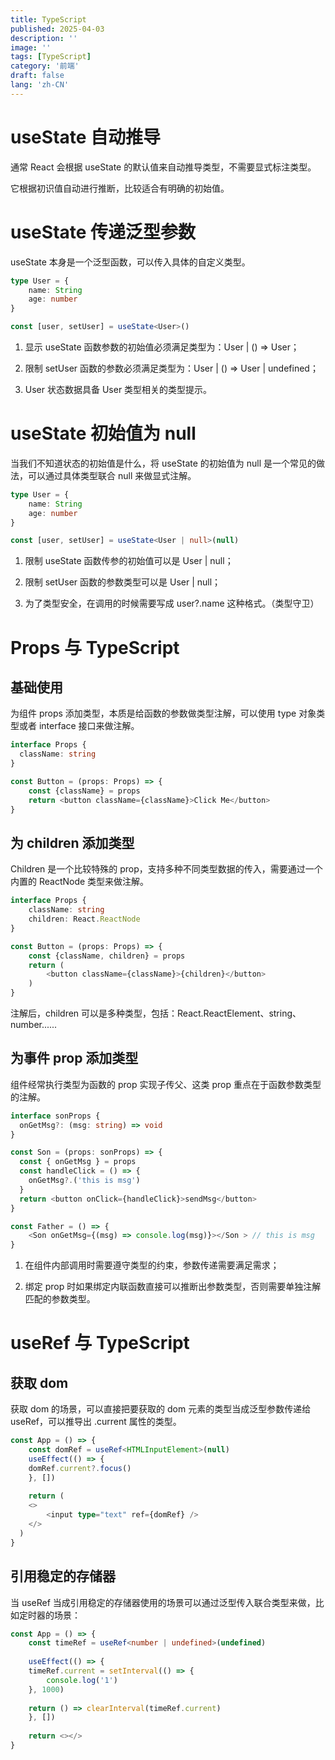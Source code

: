 ```yaml
---
title: TypeScript
published: 2025-04-03
description: ''
image: ''
tags: [TypeScript]
category: '前端'
draft: false 
lang: 'zh-CN'
---
```

# useState 自动推导

通常 React 会根据 useState 的默认值来自动推导类型，不需要显式标注类型。

它根据初识值自动进行推断，比较适合有明确的初始值。

# useState 传递泛型参数

useState 本身是一个泛型函数，可以传入具体的自定义类型。

```typescript
type User = {
    name: String
    age: number
}

const [user, setUser] = useState<User>()
```

1. 显示 useState 函数参数的初始值必须满足类型为：User | () => User；

2. 限制 setUser 函数的参数必须满足类型为：User | () => User | undefined；

3. User 状态数据具备 User 类型相关的类型提示。

# useState 初始值为 null

当我们不知道状态的初始值是什么，将 useState 的初始值为 null 是一个常见的做法，可以通过具体类型联合 null 来做显式注解。

```typescript
type User = {
    name: String
    age: number
}

const [user, setUser] = useState<User | null>(null)
```

1. 限制 useState 函数传参的初始值可以是 User | null；

2. 限制 setUser 函数的参数类型可以是 User | null；

3. 为了类型安全，在调用的时候需要写成 user?.name 这种格式。（类型守卫）

# Props 与 TypeScript

## 基础使用

为组件 props 添加类型，本质是给函数的参数做类型注解，可以使用 type 对象类型或者 interface 接口来做注解。

```typescript
interface Props {
  className: string
}

const Button = (props: Props) => {
    const {className} = props
    return <button className={className}>Click Me</button>
}
```

## 为 children 添加类型

Children 是一个比较特殊的 prop，支持多种不同类型数据的传入，需要通过一个内置的 ReactNode 类型来做注解。

```typescript
interface Props {
    className: string
    children: React.ReactNode
}

const Button = (props: Props) => {
    const {className, children} = props
    return (
        <button className={className}>{children}</button>
    )
}
```

注解后，children 可以是多种类型，包括：React.ReactElement、string、number......

## 为事件 prop 添加类型

组件经常执行类型为函数的 prop 实现子传父、这类 prop 重点在于函数参数类型的注解。

```typescript
interface sonProps {
  onGetMsg?: (msg: string) => void
}

const Son = (props: sonProps) => {
  const { onGetMsg } = props
  const handleClick = () => {
    onGetMsg?.('this is msg')
  }
  return <button onClick={handleClick}>sendMsg</button>
}

const Father = () => {
    <Son onGetMsg={(msg) => console.log(msg)}></Son > // this is msg
}
```

1. 在组件内部调用时需要遵守类型的约束，参数传递需要满足需求；

2. 绑定 prop 时如果绑定内联函数直接可以推断出参数类型，否则需要单独注解匹配的参数类型。

# useRef 与 TypeScript

## 获取 dom

获取 dom 的场景，可以直接把要获取的 dom 元素的类型当成泛型参数传递给 useRef，可以推导出 .current 属性的类型。

```typescript
const App = () => {
    const domRef = useRef<HTMLInputElement>(null)
    useEffect(() => {
    domRef.current?.focus()
    }, [])
    
    return (
    <>
        <input type="text" ref={domRef} />
    </>
  )
}
```

## 引用稳定的存储器

当 useRef 当成引用稳定的存储器使用的场景可以通过泛型传入联合类型来做，比如定时器的场景：

```typescript
const App = () => {
    const timeRef = useRef<number | undefined>(undefined)
    
    useEffect(() => {
    timeRef.current = setInterval(() => {
        console.log('1')
    }, 1000)
    
    return () => clearInterval(timeRef.current)
    }, [])
    
    return <></>
}
```